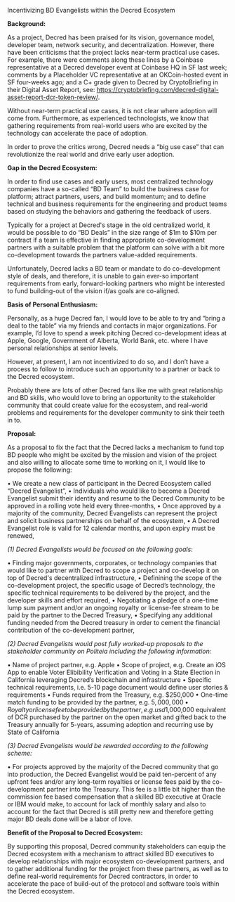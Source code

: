 Incentivizing BD Evangelists within the Decred Ecosystem

**Background:**

As a project, Decred has been praised for its vision, governance model, developer team, network security, and decentralization.  However, there have been criticisms that the project lacks near-term practical use cases.  For example, there were comments along these lines by a Coinbase representative at a Decred developer event at Coinbase HQ in SF last week;  comments by a Placeholder VC representative at an OKCoin-hosted event in SF four-weeks ago; and a C+ grade given to Decred by CryptoBriefing in their Digital Asset Report, see:  https://cryptobriefing.com/decred-digital-asset-report-dcr-token-review/.

Without near-term practical use cases, it is not clear where adoption will come from. Furthermore, as experienced technologists, we know that gathering requirements from real-world users who are excited by the technology can accelerate the pace of adoption.

In order to prove the critics wrong, Decred needs a “big use case” that can revolutionize the real world and drive early user adoption.

**Gap in the Decred Ecosystem:**

In order to find use cases and early users, most centralized technology companies have a so-called “BD Team” to build the business case for platform; attract partners, users, and build momentum; and to define technical and business requirements for the engineering and product teams based on studying the behaviors and gathering the feedback of users.  

Typically for a project at Decred's stage in the old centralized world, it would be possible to do “BD Deals” in the size range of $1m to $10m per contract if a team is effective in finding appropriate co-development partners with a suitable problem that the platform can solve with a bit more co-development towards the partners value-added requirements.

Unfortunately, Decred lacks a BD team or mandate to do co-development style of deals, and therefore, it is unable to gain ever-so important requirements from early, forward-looking partners who might be interested to fund building-out of the vision if/as goals are co-aligned.

**Basis of Personal Enthusiasm:**

Personally, as a huge Decred fan, I would love to be able to try and “bring a deal to the table” via my friends and contacts in major organizations.   For example, I’d love to spend a week pitching Decred co-development ideas at Apple, Google, Government of Alberta, World Bank, etc. where I have personal relationships at senior levels.

However, at present, I am not incentivized to do so, and I don’t have a process to follow to introduce such an opportunity to a partner or back to the Decred ecosystem.

Probably there are lots of other Decred fans like me with great relationship and BD skills, who would love to bring an opportunity to the stakeholder community that could create value for the ecosystem, and real-world problems and requirements for the developer community to sink their teeth in to.

**Proposal:**

As a proposal to fix the fact that the Decred lacks a mechanism to fund top BD people who might be excited by the mission and vision of the project and also willing to allocate some time to working on it, I would like to propose the following:

•	We create a new class of participant in the Decred Ecosystem called “Decred Evangelist”,
•	Individuals who would like to become a Decred Evangelist submit their identity and resume to the Decred Community to be approved in a rolling vote held every three-months,
•	Once approved by a majority of the community, Decred Evangelists can represent the project and solicit business partnerships on behalf of the ecosystem,
•	A Decred Evangelist role is valid for 12 calendar months, and upon expiry must be renewed,

_(1) Decred Evangelists would be focused on the following goals:_

•	Finding major governments, corporates, or technology companies that would like to partner with Decred to scope a project and co-develop it on top of Decred's decentralized infrastructure,
•	Definining the scope of the co-development project, the specific usage of Decred’s technology, the specific technical requirements to be delivered by the project, and the developer skills and effort required, 
•	Negotiating a pledge of a one-time lump sum payment and/or an ongoing royalty or license-fee stream to be paid by the partner to the Decred Treasury,
•	Specifying any additional funding needed from the Decred treasury in order to cement the financial contribution of the co-development partner,

_(2) Decred Evangelists would post fully worked-up proposals to the stakeholder community on Politeia including the following information:_

•	Name of project partner, e.g. Apple
•	Scope of project, e.g. Create an iOS App to enable Voter Elibibility Verification and Voting in a State Election in California leveraging Decred’s blockchain and infrastructure
•	Specific technical requirements, i.e. 5-10 page document would define user stories & requirements
•	Funds required from the Treasury, e.g. $250,000
•	One-time match funding to be provided by the partner, e.g. $5,000,000
•	Royalty or license fee to be provided by the partner, e.g. usd$1,000,000 equivalent of DCR purchased by the partner on the open market and gifted back to the Treasury annually for 5-years, assuming adoption and recurring use by State of California

_(3) Decred Evangelists would be rewarded according to the following scheme:_

•	For projects approved by the majority of the Decred community that go into production, the Decred Evangelist would be paid ten-percent of any upfront fees and/or any long-term royalties or license fees paid by the co-development partner into the Treasury.  This fee is a little bit higher than the commission fee based compensation that a skilled BD executive at Oracle or IBM would make, to account for lack of monthly salary and also to account for the fact that Decred is still pretty new and therefore getting major BD deals done will be a labor of love.  

**Benefit of the Proposal to Decred Ecosystem:**

By supporting this proposal, Decred community stakeholders can equip the Decred ecosystem with a mechanism to attract skilled BD executives to develop relationships with major ecosystem co-development partners, and to gather additional funding for the project from these partners, as well as to define real-world requirements for Decred contractors, in order to accelerate the pace of build-out of the protocol and software tools within the Decred ecosystem.
 